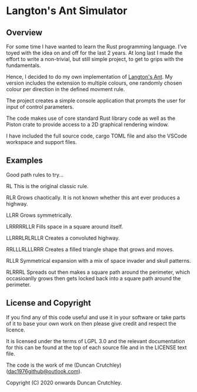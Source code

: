 # Langton's Ant Simulator #
## Overview ##
For some time I have wanted to learn the Rust programming language. I've toyed with the idea on and off for the last 2 years. At long last I made the effort to write a non-trivial, but still simple project, to get to grips with the fundamentals.

Hence, I decided to do my own implementation of [Langton's Ant](https://en.wikipedia.org/wiki/Langton%27s_ant). My version includes the extension to multiple colours, one randomly chosen colour per direction in the defined movment rule.

The project creates a simple console application that prompts the user for input of control parameters.

The code makes use of core standard Rust library code as well as the Piston crate to provide access to a 2D graphical rendering window.

I have included the full source code, cargo TOML file and also the VSCode workspace and support files.

## Examples ##
Good path rules to try...

RL 
This is the original classic rule.

RLR
Grows chaotically. It is not known whether this ant ever produces a highway. 

LLRR
Grows symmetrically.

LRRRRRLLR
Fills space in a square around itself. 

LLRRRLRLRLLR
Creates a convoluted highway. 

RRLLLRLLLRRR
Creates a filled triangle shape that grows and moves. 

RLLR
Symmetrical expansion with a mix of space invader and skull patterns.

RLRRRL
Spreads out then makes a square path around the perimeter, which occasioanlly grows then gets locked back into a square path around the perimeter.

## License and Copyright ##
If you find any of this code useful and use it in your software or take parts of it to base your own work on then please give credit and respect the licence.

It is licensed under the terms of LGPL 3.0 and the relevant documentation for this can be found at the top of each source file and in the LICENSE text file.

The code is the work of me (Duncan Crutchley) (<dac1976github@outlook.com>).

Copyright (C) 2020 onwards Duncan Crutchley.
